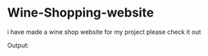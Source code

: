 # Wine-Shopping-website

i have made a wine shop website for my project please check it out


Output:


